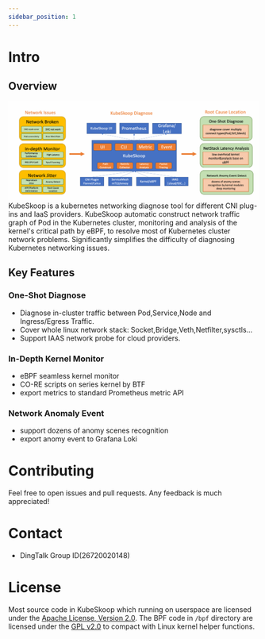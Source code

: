 ```yaml
---
sidebar_position: 1
---
```


# Intro
## Overview
![overview](/img/kubeskoop_features.png)
KubeSkoop is a kubernetes networking diagnose tool for different CNI plug-ins and IaaS providers. 
KubeSkoop automatic construct network traffic graph of Pod in the Kubernetes cluster, 
monitoring and analysis of the kernel's critical path by eBPF, to resolve most of Kubernetes cluster network problems.
Significantly simplifies the difficulty of diagnosing Kubernetes networking issues.

## Key Features
### One-Shot Diagnose
* Diagnose in-cluster traffic between Pod,Service,Node and Ingress/Egress Traffic.
* Cover whole linux network stack: Socket,Bridge,Veth,Netfilter,sysctls…
* Support IAAS network probe for cloud providers.
### In-Depth Kernel Monitor
* eBPF seamless kernel monitor
* CO-RE scripts on series kernel by BTF
* export metrics to standard Prometheus metric API
### Network Anomaly Event
* support dozens of anomy scenes recognition
* export anomy event to Grafana Loki

# Contributing

Feel free to open issues and pull requests. Any feedback is much appreciated!

# Contact
* DingTalk Group ID(26720020148)

# License
Most source code in KubeSkoop which running on userspace are licensed under the [Apache License, Version 2.0](https://raw.githubusercontent.com/alibaba/kubeskoop/main/LICENSE.md).
The BPF code in `/bpf` directory are licensed under the [GPL v2.0](https://raw.githubusercontent.com/alibaba/kubeskoop/main/bpf/COPYING) to compact with Linux kernel helper functions.  
